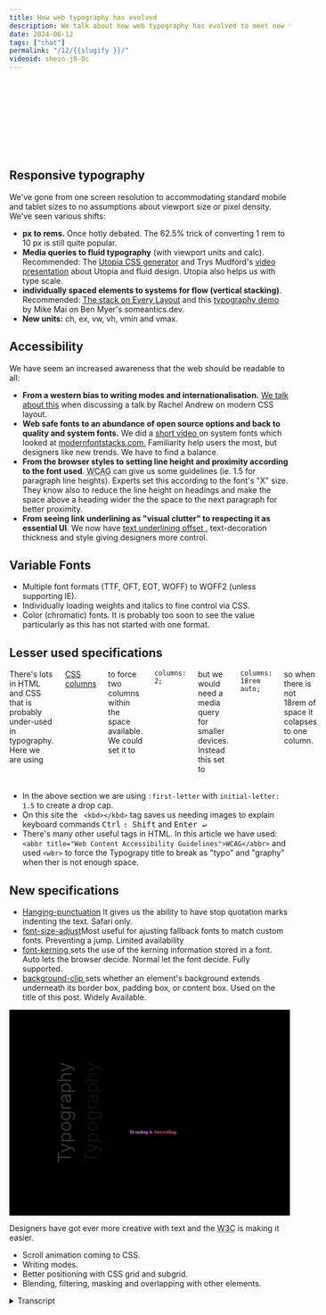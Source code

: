 ```yaml
---
title: How web typography has evolved
description: We talk about how web typography has evolved to meet new technological and social demands.
date: 2024-06-12
tags: ["chat"]
permalink: "/12/{{slugify }}/"
videoid: shein-j9-Oc
---
```


<style>       
        .text-effect  {
            margin-block: 1rem;              
            font-size: 7rem;
            block-size:8rem;
            font-weight: 900;
            background:url("/img/typography-title.webp") center;
            background-size:cover;
            background-clip:text;
            -webkit-background-clip: text;   
            color: transparent;
            filter: drop-shadow(0.2rem 0.2rem  black) ;
        }
        
    h1 small{    
      font-size: var(--step-1);
      font-weight: 400;
      font-style: italic;
    }
    .columns{
    columns: 18rem auto;
    column-gap: var(--size-l)
    }
    
    .columns::first-letter{
      font-family: Georgia, 'Times New Roman', Times, serif;
      border: .2rem solid var(--brand);
      padding: .5rem;
      margin: 0 .6rem 0 0;
      initial-letter: 1.7;
    }
    
    
    :root {
      --color:hsl(240, 9%, 14%);
      --c1: hsl(355, 81%, 62%);
      --c2: hsl(293, 93%, 73%);
      --c3: hsl(240, 100%, 81%);
      --gradient: linear-gradient(
        60deg,
        var(--c3),
        var(--c2),
        var(--c1),
        var(--c2),
        var(--c3)
      );
      --scale-start: 0.1;
      --scale-end: 1.0;
      /* 
        linear easing generator
        https://linear-easing-generator.netlify.app/
      */
       --ease-elastic: linear(
        0, 0.186 2.1%, 0.778 7.2%, 1.027 9.7%, 1.133, 1.212, 1.264, 1.292 15.4%,
        1.296, 1.294, 1.285, 1.269 18.9%, 1.219 20.9%, 1.062 25.8%, 0.995 28.3%,
        0.944 31.1%, 0.93, 0.921, 0.92 35.7%, 0.926, 0.94 39.7%, 1.001 47%, 1.014,
        1.021 52.4%, 1.02 56.4%, 1 65.5%, 0.994 70.7%, 1.001 88.4%, 1
      );
      --ease-bounce-out: cubic-bezier(0.34, 1.56, 0.64, 1);
    }
    
    @media (prefers-reduced-motion) {
      :root {
        --scale-start: var(--scale-end);
        --ease-elastic: ease-out;
        --ease-bounce-out: ease-out;
      }
    }
    
    .text {
      font-family:Georgia, serif;
      background-image: var(--gradient);
      font-size: 5rem;
      background-clip: text;
      -webkit-background-clip: text;
      color: transparent;
      block-size:5rem;
    }
    
    @supports (animation-timeline: view()) {
      .box {
        animation: trigger steps(1) both, fade linear both;
        animation-timeline: view();
        animation-range: entry 40% contain 40%;
      }
    
      .text {
        animation: pop-back 1s var(--ease-bounce-out) forwards;
      }
    
      @container style(--animate: true) {
        .text {
          animation: pop 1s var(--ease-elastic) forwards,
            text-gradient 500Ms cubic-bezier(0, 0.55, 0.45, 1) forwards;
        }
      }
    }
    
    @keyframes fade {
      from {
        opacity: 0;
      }
      to {
        opacity: 1;
      }
    }
    
    @keyframes trigger {
      to {
        --animate: true;
      }
    }
    
    @keyframes pop {
      from {
        scale: var(--scale-start);
      }
      to {
        scale: var(--scale-end);
      }
    }
    
    @keyframes text-gradient {
      100% {
        background-position: 10% center;
      }
    }
    
    @keyframes pop-back {
      from {
        scale: var(--scale-end);
      }
      to {
        color: var(--color);
        scale: var(--scale-start);
      }
    }
    
    
    .w-mode{
       writing-mode: vertical-lr;
       font-size: 2rem; 
       transform: rotate(180deg);
       margin:0 1rem 0 0 ; 
       filter: drop-shadow( -3rem 0 rgba(25, 25, 25, 0.339))  brightness(200%);
    }
    
    .box {
    display: grid; 
    grid-template-columns: 6rem auto;
    align-items: end;
    background-color:black;
    padding:5rem;
    }
    
    .box h2{
      margin-inline-start:-1rem; 
      font-size: var(--step-5);     
    }

    code{
      display:inline;
    }

    
</style>

<p class="text-effect">Typo<wbr>graphy</p>
<h2>Responsive typography</h2>  

<p>We've gone from one screen resolution to accommodating standard mobile and tablet sizes to no assumptions about viewport size or pixel density.  We've seen various shifts:</p>

<ul>
 <li><strong>px to rems.</strong>  Once hotly debated. The 62.5% trick of converting 1 rem to 10 px is still quite popular.</li>
 <li><strong>Media queries to fluid typography</strong> (with viewport units and calc). Recommended: The <a href="https://utopia.fyi/" target="_blank" rel="noopener noreferrer">Utopia CSS generator</a> and Trys Mudford's <a href="https://www.youtube.com/watch?v=xd6wSHqGreQ" target="_blank" rel="noopener noreferrer">video presentation</a> about Utopia and fluid design. Utopia also helps us with type scale.</li>

 <li><strong>individually spaced elements to systems for flow (vertical stacking)</strong>. Recommended: <a href="https://every-layout.dev/layouts/stack/" target="_blank" rel="noopener noreferrer">The stack on Every Layout</a>  and this <a href="https://someantics.dev/great-typography-with-modern-css/" target="_blank" rel="noopener noreferrer">typography demo</a> by Mike Mai on Ben Myer's someantics.dev.</li>

 <li><strong>New units:</strong> ch, ex, vw, vh, vmin and vmax. </li>
</ul>

<h2>Accessibility </h2>

We have seem an increased awareness that the web should be readable to all:

<ul>
 <li><strong>From a western bias to writing modes and internationalisation.</strong> <a href='/3/'>We talk about this</a> when discussing a talk by Rachel Andrew on modern CSS layout.</li>

 <li><strong>Web safe fonts to an abundance of open source options and back to quality and system fonts.</strong> We did a <a href='/learn/3'>short video </a>on system fonts which looked at <a href="https://modernfontstacks.com/" target="_blank" rel="noopener noreferrer">modernfontstacks.com.</a>  Familiarity help users the most, but designers like new trends. We have to find a balance.</li>

 <li><strong>From the browser styles to setting line height and proximity according to the font used</strong>. <abbr title="The Web Content Accessibility Guidelines">WCAG</abbr> can give us some guidelines (ie. 1.5 for paragraph line heights). Experts set this according to the font's "X" size. They know also to reduce the line height on headings and make the space above a heading wider the the space to the next paragraph for better proximity. </li>

 <li><strong>From seeing link underlining as "visual clutter" to respecting it as essential UI</strong>. We now have <a href="https://developer.mozilla.org/en-US/docs/Web/CSS/text-underline-offset" target="_blank" rel="noopener noreferrer">text underlining offset </a>, text-decoration thickness and style giving designers more control.</li>
</ul>

<h2>Variable Fonts</h2>

<ul>
 <li>Multiple font formats (TTF, OFT, EOT, WOFF) to WOFF2 (unless supporting IE).</li>

 <li>Individually loading weights and italics to fine control via CSS.</li>
 <li>Color (chromatic) fonts. It is probably too soon to see the value particularly as this has not started with one format.
 </li>
</ul>

<section class="wide">

<h2>Lesser used specifications</h2>   

<div class="columns">
There's lots in HTML and CSS that is probably under-used in typography.  Here we are using <a href="https://developer.mozilla.org/en-US/docs/Web/CSS/columns" target="_blank" rel="noopener noreferrer">CSS columns</a> to force two columns within the space available. We could set it to <code>columns: 2;</code> but we would need a media query for smaller devices. Instead this set to <code>columns: 18rem auto;</code> so when there is not 18rem of space it colapses to one column.    
</div>
<br>
</section>
<ul>

<li>In the above section we are using <code>:first-letter</code> with <code>initial-letter: 1.5</code> to create a drop cap.</li>

<li> On this site the <code> &lt;kbd&gt;&lt;/kbd&gt;</code> tag saves us needing images to explain keyboard commands <kbd>Ctrl</kbd>  <kbd>⇧ Shift</kbd> and <kbd>Enter ↵ </kbd> </li>

<li>There's many other useful tags in HTML. In this article we have used: <code>&lt;abbr title=&quot;Web Content Accessibility Guidelines&quot;&gt;WCAG&lt;/abbr&gt;</code> and used <code>&lt;wbr&gt;</code> to force the Typograpy title to break as "typo" and "graphy" when ther is not enough space. </li>
</ul>


<h2>New specifications </h2>

<ul>
<li><a href="https://developer.mozilla.org/en-US/docs/Web/CSS/hanging-punctuation" target="_blank" rel="noopener noreferrer">Hanging-punctuation</a> It gives us the ability to have stop quotation marks indenting the text. Safari only.</li>

<li><a href="https://developer.mozilla.org/en-US/docs/Web/CSS/font-size-adjust" target="_blank" rel="noopener noreferrer">font-size-adjust</a>Most useful for ajusting fallback fonts to match custom fonts. Preventing a jump. Limited availability </li>

<li><a href="https://developer.mozilla.org/en-US/docs/Web/CSS/font-kerning" target="_blank" rel="noopener noreferrer">font-kerning </a> sets the use of the kerning information stored in a font. Auto lets the browser decide. Normal let the font decide. Fully supported.</li>

<li><a href="https://developer.mozilla.org/en-US/docs/Web/CSS/background-clip" target="_blank" rel="noopener noreferrer">background-clip </a> sets whether an element's background extends underneath its border box, padding box, or content box. Used on the title of this post. Widely Available.</li>
</ul>


<div class="box popout">
<p><span class="w-mode">Typography</span></p> 
<h2 class="text pop">Branding & Storytelling</h2>    
</div>


<p>Designers have got ever more creative with text and the <abbr title="Worldwide Web Consoritum">W3C</abbr> is making it easier.</p>

<ul>
<li>Scroll animation coming to CSS.</li>
<li>Writing modes.</li>
<li>Better positioning with CSS grid and subgrid.</li>
<li> Blending, filtering, masking and overlapping with other elements.</li>
</ul>

<details>
<summary>Transcript</summary>                 
<p>[00:00:05] <strong>Nathan Wrigley: </strong>Welcome to the No Script show about modern web design, where we look at what we can build today with minimal software and skills.</p>
<p>Today we&#8217;re talking about how web typography has evolved to meet new technological and social demands. We can&#8217;t cover all the new CSS properties and units or fully explore what is possible with variable fonts, but we might be able to understand modern web typography through its changing history. David.</p>
<p>How comfortable are you with the topic of typography? Now there&#8217;s a leading question.</p>
<p>[00:00:37] David Waumsley: Yeah. not very, I always feel intimidated. We were talking about this earlier. I think we both feel that when people really know their stuff, when they&#8217;ve got design training, they know stuff and it&#8217;s almost a secret language.</p>
<p>I think that&#8217;s a club. Yep. I dunno the secret handshake to get in, but I&#8217;m learning stuff and it&#8217;s becoming more important to me all the time and</p>
<p>[00:01:02] <strong>Nathan Wrigley: </strong>think it never felt at the beginning when I was doing websites, it never felt like an important thing. And then I&#8217;d open up a book. So when books were the way that you learn about the internet, I&#8217;d open up a book and I&#8217;d see.</p>
<p>somebody getting into typography and my eyes would just glaze over. there&#8217;d be charts pointing to the corners of letters and the kerning and all of that kind of thing. And I think I don&#8217;t need to know any of this. it&#8217;s hard enough getting the pixels on the page, just I&#8217;ll use whatever font comes my way.</p>
<p>but you&#8217;re right. And I, feel like a lot of people who have been, very good, capable, thoughtful about typography, I. Maybe they have some background in graphic design, a history of working in graphic design, or maybe they went to some art college or something like that. So there has been a feeling that it&#8217;s in a domain that I don&#8217;t, usually circulate in.</p>
<p>[00:01:53] David Waumsley: I know. And you were showing me some of the books that were on your shelf there. Yeah. You&#8217;ve got things by Elliot J Stock and, what was it? Mark Bolton. Mark Bolton.</p>
<p>[00:02:00] <strong>Nathan Wrigley: </strong>The, the Designing for the Web, it&#8217;s an old book now, but open it up and it&#8217;s full of this typography stuff and, actually interestingly.</p>
<p>I don&#8217;t think that information in that book has probably aged. If you were to look at screenshots of websites, that will be terribly outta date. &#8217;cause that book&#8217;s probably about 12, maybe older, maybe as much as 15 years old, I&#8217;m not sure. the, layouts and the capabilities and the screenshots of the websites, they&#8217;re really out of date now and you almost smirk looking at them.</p>
<p>But the typography information. It looks as fresh today as it ever did. So that&#8217;s curious. It&#8217;s this stuff is old.</p>
<p>[00:02:40] David Waumsley: Yeah. And I think what we&#8217;re talking about is how we&#8217;ve translated some of that historically onto the web here. We&#8217;ve not worried about it &#8217;cause we&#8217;ve been limited in what we could do When we started with the web, when we started, we.</p>
<p>You had those website fonts anyway, but, but I, and I think there&#8217;s also errors that we&#8217;ve never even thought of that you and I both been exposed to you particularly &#8217;cause you&#8217;ve interviewed a lot of people who are knowledgeable about this. So there&#8217;s a lot of things like knowing a readable character length, across the page, something that&#8217;s comfortable to read with, something generally under about 70 characters or something.</p>
<p>Underline in text, which we&#8217;ll talk about links as we&#8217;ll talk about. And, Just generally. also we tended to center things, didn&#8217;t we? Yeah. Blocks of paragraphs, which were hard to read. So I think there&#8217;s a lot of things that you and I would&#8217;ve picked up because it&#8217;s coming even to, those communities in WordPress.</p>
<p>We, pick up from a lot of people knowledgeable in that, about that kind of stuff. But</p>
<p>[00:03:40] <strong>Nathan Wrigley: </strong>yeah. Yeah, whenever I&#8217;ve spoken to somebody who is deeply embedded in this kind of thing, I am profoundly. Interested in the level of detail that you can get to with typography? Yeah, we&#8217;re, obviously, in this episode, we&#8217;re gonna scratch almost none of the surface even.</p>
<p>We&#8217;re just, we&#8217;re just touching the merest bit of it. But when you get into it, all of the different bits and pieces that make up a letter, there&#8217;s so many words that are, ligatures and kerning and all of these different things, and I don&#8217;t know what most of them are. Having a conversation though with these people always leaves me feeling, wow, there&#8217;s a, that literally is a career just in that, just in learning typography.</p>
<p>But, I think it&#8217;s, I think it&#8217;s not, I think the ship has sailed for me. David. No, I think</p>
<p>[00:04:33] David Waumsley: we can start to, we can implement a lot of stuff that sat there. I think what makes me interested in it is. Following on from my last chat, we were talking about how difficult it is with images that I know even from the early web when I could look at somebody who knows typography, they can lay out a beautiful site with text only and I just think I wanna be able to do that.</p>
<p>Yeah. Anyway, shall we bring up the show notes?</p>
<p>[00:04:56] <strong>Nathan Wrigley: </strong>Yeah, indeed. Indeed. Here we go. Okay, I&#8217;ll just quick plug about this website, So you are looking at, if you are looking at this and not listening to it, but if you are listening to it and want to look at it, go to no script show. So that&#8217;s the url, no script show, and then forward slash whatever episode we&#8217;re talking about.</p>
<p>So this is episode 11. no script show slash 11. We&#8217;ll get you to this page. And what a, fantastic start you&#8217;ve made at the top there, David. That looks like an image. Surely it&#8217;s an image. Yeah.</p>
<p>[00:05:32] David Waumsley: it&#8217;s type, it&#8217;s just using, I think, a fairly new property where we can, and I always forget what the name of it, I mention it later in the notes, so we&#8217;ll come to it.</p>
<p>But it&#8217;s a, basically a clipping two type. And then we can put an image showing through, so the, type is transparent and the image underneath it is clipped in it. So yeah, I thought I needed to do something a little bit fancy for this episode, yeah.</p>
<p>[00:05:54] <strong>Nathan Wrigley: </strong>But that is really, lovely, isn&#8217;t it? Because just, the evolution of that in the day when we began, that was possible, but only as an image without a doubt.</p>
<p>and it&#8217;s not. it, I, don&#8217;t know how many people deploy this kind of typography, but that looks profoundly nice. it may not to be ev everybody&#8217;s palette, the colors or what have you, but look at what&#8217;s possible. Yeah. It&#8217;s copy pastable. It is the word typography on a screen.</p>
<p>But you&#8217;ve got all these lovely flowing colors in the background and it really sets it off. It&#8217;s really alive at the very beginning, so Bravo. Lovely job. Yeah, thank you.</p>
<p>[00:06:34] David Waumsley: okay. Should we start with, we&#8217;re looking at changes, so we&#8217;ll start with the biggest change probably is the, responsive web and how typography had to change.</p>
<p>So</p>
<p>So we&#8217;ll start talking, I think about responsive typography because we&#8217;ve gone from that single screen resolution that we could all work to.</p>
<p>So it&#8217;s similar to print. Then we&#8217;ve gone to. Responsive when we first got our sort of standard sizes for our most mobiles and tablets to now when we can make no assumptions about the viewport size of that our users have, or the pixel density as well that comes with those devices. So we, that&#8217;s meant that we&#8217;ve had quite a few shifts really, that the first one is from pixels to Rems as our unit for working with type.</p>
<p>And I think with that I&#8217;ve put down that it was once hotly debated. and it was up till quite recently, I think, with a lot of people still preferring pixels, still backwards looking on this, but I. And we were talking about this earlier, it&#8217;s, been a recommendation for s from the W three C since we&#8217;ve had CSS three, which is going back to 1999.</p>
<p>So 20,</p>
<p>[00:07:52] <strong>Nathan Wrigley: </strong>25 years that everybody&#8217;s ignored it. Yeah, but that&#8217;s because that&#8217;s, largely because. They weren&#8217;t able to use it. The browsers didn&#8217;t keep up. Exactly right. Exactly. Yeah.</p>
<p>[00:08:05] David Waumsley: And I think it still continued on because, It&#8217;s, not just that, that the technology wasn&#8217;t there to allow us with rems, it&#8217;s just that we&#8217;re so used.</p>
<p>people have to convert often from a pixel perfect design onto the web, and they&#8217;re used to working with pixels rather than, having something which is just non-static at all with rems. But I think the argument&#8217;s over, and I don&#8217;t think you&#8217;ll find any experts that will. For pixels now because of the accessibility, because of the fact that it is.</p>
<p>you&#8217;re unable a user&#8217;s unable then to change their browser settings if they want something large and have that honored and have everything, proportionately changed. So I think REMS is definitely it because it&#8217;s more manageable, it&#8217;s more scalable. You, can change your mind about the overall size quite easily by changing the root percentage.</p>
<p>[00:08:59] <strong>Nathan Wrigley: </strong>But, I guess a reason for. This not becoming the default also is because it&#8217;s so much less intuitive to understand. It&#8217;s there&#8217;s, some weird number that you put in there which isn&#8217;t necessarily an integer. And because of that it&#8217;s hard to ga gauge what that means. And based upon what you&#8217;ve got as the root font size them, it might look different.</p>
<p>Whereas with a pixel you put in 30 and assuming you&#8217;re using the same font throughout the website, you know what that&#8217;s gonna look like. And. 15 will be smaller by this exact amount, and 50 will be bigger by this exact amount. But, but it doesn&#8217;t allow for the capacity to change it. I guess a trick in the page builders that we&#8217;ve used is to use media queries and then change the font size within the mobile view and all of this kind of thing.</p>
<p>But, better to just set it up once and get it right with, leading onto the next point, media queries and fluid typography.</p>
<p>[00:09:59] David Waumsley: Yeah, exactly. REMS on their own. I, suppose they weren&#8217;t as convincing us pixels and why the debate went on until we really got, viewport units and calc allowing us to move from media queries where we&#8217;re saying, okay, it&#8217;s gonna be this pixels at.</p>
<p>This view port width and there&#8217;s gonna be, now we&#8217;ve moved to fluid tire topography where we can use Cal and let the browser calculate it first. So I guess why the, why we&#8217;ve everybody&#8217;s accepted REMS now is because of the fact we could use fluid typography and we&#8217;ve got these generators that takes all of the chore outta the maths.</p>
<p>And my recommended one is the utopia. One, and there&#8217;s a presentation I&#8217;ve linked to it on the show notes there, which is worth watching by Tris Midford, who talks about not only their tool and what they&#8217;re doing with it, but just generally fluid design. And it&#8217;s made it so much easier because now, if I want to do anything now, I just go over to their tool and I say.</p>
<p>And it starts with pixels. You put in what you want, right at the smallest size, your base layer</p>
<p>[00:11:04] <strong>Nathan Wrigley: </strong>going. Yeah. Yeah.</p>
<p>[00:11:05] David Waumsley: You say, what do you imagine the pixels to be there? What do you imagine its largest size that you are accommodating. Put the pixel value expected and it does the calculation between those two points.</p>
<p>And it also allows you to change the typography scale, which is. Another thing again, which makes typography so much better. It&#8217;s like musical notes. There are set types of scales that you do, so the spacing, and it will do all that for you. So as it&#8217;s condensing down to a mobile, the type of scale that you might have at a large size.</p>
<p>There needs to be less space between, the lettering and stuff. the text itself,</p>
<p>[00:11:39] <strong>Nathan Wrigley: </strong>I, confess I&#8217;ve not used that tool, but it sounds like a really valuable thing. So just in case you&#8217;re listening to this on the audio, Google Utopia, CSS generator, and if you are able to get to our show notes, there&#8217;s a link.</p>
<p>Directly there, so I should probably check that out. I confess I didn&#8217;t.</p>
<p>[00:11:58] David Waumsley: No, there&#8217;s a num I, I&#8217;ve done a small video where I&#8217;ve mentioned it as well and using it, and I, it&#8217;s my favorite one. There&#8217;s a lot of ones out there. Why I like it is because they&#8217;re, they use it all the time. There&#8217;s a few good designers.</p>
<p>Andy Bell is one of them who uses it. All the time. and they&#8217;re using it in Clear Left, which is, Jeremy Keith&#8217;s agency as well. So they&#8217;re supporting it. So they&#8217;re really keeping up to date on things that are changing with typography as well. So that&#8217;s why I like theirs above all others, but Okay.</p>
<p>Yeah. Yeah. and it&#8217;s got other things that go with it. Spacing as well, which I used. yeah, so I think, yeah, I never connected the dots until we started talking about the whole REM thing, but I think it&#8217;s, everybody&#8217;s jumped to rems when you can see, you can use the fluid typography.</p>
<p>So that seems to be the way I.</p>
<p>[00:12:47] <strong>Nathan Wrigley: </strong>We should probably say at this point what the fluid ty, what fluid typography is, and if you&#8217;ve never en encountered it, and you are using, I don&#8217;t know, media queries to change bluntly, you&#8217;ve got a, I don&#8217;t know, a, font sizing pixels for desktop, a font sizing pixels for tablet, and a font sizing pixels for anything less than tablet.</p>
<p>Call it mobile, then. This is different. This is where the, this is the allowance with fluid typography. That the, width, it&#8217;s, it is a complete linear scale. If you, enlarge the, view port, given the constraints or what, what CSS you use, the typography will just grow proportionately and then reach some sort of maximum.</p>
<p>So if you&#8217;re on, like a giant eight K monitor, it&#8217;s not, gonna be truly enormous. It&#8217;ll max out at some point that you set. But, it&#8217;s beautiful watching it when you actually just grab the handles of your browser and reduce, enlarge, reduce enlarge, and you see the font size growing and shrinking.</p>
<p>And actually if, you think about that&#8217;s what we should always have had. I. I wish we had that, but we didn&#8217;t, tech technology didn&#8217;t allow for it, but that&#8217;s exactly what you want, right? I&#8217;m on this size device and it&#8217;s halfway between this and this. So the font is there and it&#8217;s perfectly aligned for the viewport that I&#8217;ve got.</p>
<p>Yeah. it&#8217;s a shame that it&#8217;s now a new thing rather than this has been around forever and ever since the dawn of the internet. And it&#8217;s a kind</p>
<p>[00:14:13] David Waumsley: of compromise with it. &#8217;cause I think when it first came out with the fluid typography, it was just saying, oh, we could use viewport width now to do everything right.</p>
<p>And then you realize that you have to anchor that a little bit with a REM in there to make sure that, because if you do that, then users can&#8217;t zoom out on their browser. So you there&#8217;s a strange anchor and the mass of it become very difficult. So you are not absolutely fully assure, unless you, move.</p>
<p>Your browser to see how it&#8217;s responding. But it does get over that big hiccup in the fact that once where we have used the responsive to set them to our known mobiles and tablet sizes, we found that many are just before the break point that you might be reaching and then suddenly their text is out proportion to the size of their device.</p>
<p>Yeah. And you get this horrible jump in, so it gets rid of that. Yeah. And it&#8217;s, it is lovely, isn&#8217;t it? yeah. I think another thing that&#8217;s changed, at least for me, this might be my ignorance, but there&#8217;s a sort of move away, I think from our browsers would generally sort out the spacing on an element by element.</p>
<p>Basis, or we would style elements. we would put the margins of the paddings that we wanted on our individual elements. Now, I think there&#8217;s more of an interest in looking at flow because we want to control uniformly the. The space that we&#8217;ve got between our paragraphs and stuff. So there are a couple of, again, a couple of things that I would recommend for this.</p>
<p>One is the stack, which is on every layout, which is, again, Andy Bell, who I&#8217;ve mentioned, and probably a key person behind this is Hayden Pickering, because 10 years ago now, he came up with something called. atomic, which you called the No, it was the Lobotomized Owl. Oh, this little selector.</p>
<p>yeah. Yeah. it&#8217;s, he always had this problem, so if you put pad in padding on the bottom of your paragraphs, then the last paragraph would always have that padding that you didn&#8217;t want. So he&#8217;s used this little technique to be able to. Effectively set it on the top of your paragraph, but by using these Lobotomized owl, it&#8217;s a child so that, so he doesn&#8217;t select the first one.</p>
<p>so there&#8217;s something that you can uniform the spaces. And there&#8217;s also a wonderful demo as well. Definitely recommended. I wanna watch it again by, Mike. May who&#8217;s a really good person on typography and he is got lots of tools as well, that you can use, but is on a show by Ben Meyers called some antics Do dev.</p>
<p>Oh, that&#8217;s clever Semantic. I love what a clever name. Yeah, And you&#8217;ve gotta watch that. if you&#8217;re really into typography, I&#8217;ve gotta watch it again. &#8217;cause I didn&#8217;t, it went over my head. But it really discusses that whole idea of flow and he sets it more manually. But, yeah, and I think that&#8217;s a kind of fairly new thing.</p>
<p>[00:17:07] <strong>Nathan Wrigley: </strong>Again, links in the show notes, both of those things. The stack and the typography demo by Mike May, my, I&#8217;m not sure, is in the show notes. And then we&#8217;ve got these new units, which honestly I don&#8217;t know anywhere near enough about, so I&#8217;m hoping that you are actually gonna school me here. This&#8217;ll be interesting.</p>
<p>Yeah,</p>
<p>[00:17:27] David Waumsley: I&#8217;m pretty poor on them. One that I do use. So we&#8217;ve got ch which is for character, so we can set our. Width of things by the character length, which is really, useful for that problem that I mentioned earlier about the fact that we tend to, or I did, tend to put too many words. I. On a full view.</p>
<p>so it&#8217;s not very readable. You can set with your character length, and that&#8217;s what I&#8217;m doing actually on the site that you&#8217;re looking at. So what&#8217;s setting the length of the inner container here is the characters. I think it&#8217;s set at 70. So effectively the text within that can expand beyond that. So a lot of people are using that in part of the responsive design.</p>
<p>if you set that maximum on all of your paragraphs, then wherever you&#8217;re gonna place &#8217;em in your design, you know it&#8217;s going to be. Fairly readable, you said?</p>
<p>[00:18:15] <strong>Nathan Wrigley: </strong>Yeah. That&#8217;s</p>
<p>[00:18:15] David Waumsley: interesting.</p>
<p>[00:18:16] <strong>Nathan Wrigley: </strong>Okay. That&#8217;s fascinating.</p>
<p>[00:18:17] David Waumsley: Yeah, and something I don&#8217;t think I&#8217;ve ever used yet, which is X, the Ex.</p>
<p>Which is ex Yeah. I&#8217;ve never used this. No, it&#8217;s based, it&#8217;s a little bit like M&#8217;S are based on the, the font, M size, and we get REMS from that because we get root elements. X is the same. It&#8217;s something in typography, which again, I don&#8217;t understand, which is set in the, height of the X basically is something measuring.</p>
<p>So when you get clever people like Mike May, who knows how to use these, they will actually use that value for setting the heights. They will use that for. Knowing what is the correct line height to put according to the font that you&#8217;re using? Yeah,</p>
<p>[00:18:59] <strong>Nathan Wrigley: </strong>this rings a bell. it&#8217;s got, it has got some characteristic of the letter X, hasn&#8217;t it?</p>
<p>And I can&#8217;t remember why that letter in particular. Maybe it&#8217;s just got certain height or width ratio. Yeah. Can&#8217;t remember, but yeah. Okay. That&#8217;s fascinating. So not the letter X, but EX in this case. Yeah,</p>
<p>[00:19:18] David Waumsley: EX in this case. I&#8217;ve never used it yet, but it&#8217;s really for, if you do understand that you might be setting certain things against the, X value of the font if you really understand the font you are using.</p>
<p>So you are styling into that. Yeah, it goes a bit above me. And then of course we got the. We&#8217;ve already talked about them. We&#8217;ve got the sort of a viewport width of Viewport height. We can start using an viewport minimum of Viewport Max. And someone like Mike May, again, I really don&#8217;t use V Max yet, but he might use it to section the sort of space he will put on sections of his site.</p>
<p>So his header, his footer, his main, The leftover space at the bottom, he&#8217;ll be setting this to percentage. So depending on the browser itself, it will allow a little bit more space or less as needed. So again, it&#8217;s, it&#8217;s one way of doing it. But again, I use other things in Utopia for spacing to, set spacing so it changes according to the size of the viewport.</p>
<p>So there&#8217;s lots of different ways to skin this particular cat, I think.</p>
<p>[00:20:19] <strong>Nathan Wrigley: </strong>Yeah. And no doubt a Google around each of these will give you, yeah, a lot more information. But yeah, some of those a mystery to me. Some of them I&#8217;ve definitely used. Okay. Shall we move on? Yeah. Yeah. Accessibility.</p>
<p>[00:20:33] David Waumsley: again, that&#8217;s a big.</p>
<p>awareness boost that we&#8217;ve had recently over accessibility, maybe because it&#8217;s becoming law for us. So if we do it professionally, I guess we should be aware of these things. So there&#8217;s a lot of changes there. we&#8217;ve talked about this before. There&#8217;s, we&#8217;ve really gone from this western bias on the web to now having writing modes and internationalization.</p>
<p>Yeah. So we, I think we talked, Rachel Andrews talked about that when we were talking. I think it was in episode three when we talked about how we need to know this concept to know our CSS layouts. But there are lots of other things coming along with that. I noticed, I was just listening to the latest release, on Chrome where they have started to put in place something so you can.</p>
<p>Deal with, Chinese, Japanese, and Korean characters and stuff, and kind of space those out, Oh, interesting. That&#8217;s a big shift. Interesting. Yeah. Okay.</p>
<p>[00:21:34] <strong>Nathan Wrigley: </strong>Yeah. So we were saying before the call began, weren&#8217;t we before we hit record, at least that, at least I don&#8217;t, really even think about the, web as, a Chinese.</p>
<p>Character thing. Yes. if I ever see something like that, I, I&#8217;ve clearly strayed into an area of the web that I can&#8217;t access &#8217;cause I can&#8217;t read Chinese. But just think of the population and the fact that all of these browsers in the past, at least anyway, were really configured for, left to top to bottom.</p>
<p>Yeah. and the character set being, a Latin alphabet. And of course most of the world don&#8217;t, use any of that. But, but we&#8217;re educated to think about that. and even, the things that we&#8217;ve been talking about, the ex is based upon the, Latin character X and so on. And I don&#8217;t even know where to begin with typography with.</p>
<p>I don&#8217;t know, a Chinese character set. I, no idea what the concerns are there. I do know that there&#8217;s a history of, calligraphy and making those characters look beautiful. I would say even more so than we have in the West with our typography, that there seems to be a real heritage in, I. when they paint the Chinese characters, making them look beautiful and adding weight to certain strokes so that they enlarge in one part and diminish in another, and then, tail off into sort of, almost nothingness.</p>
<p>I. Yeah. And, yeah. Fascinating. I&#8217;d, love to get</p>
<p>[00:23:10] David Waumsley: into that. It&#8217;s interesting &#8217;cause I think the new things that you brought out for them is, a word break and auto phase for them. And also trimming because how, how their text is getting aligned in the sort of spacing isn&#8217;t. Always perfect on the web and kind of, this is all still new stuff.</p>
<p>It seems incredible that you should have such a large population of people Yeah. Who have not been accommodated so far on the web. But that&#8217;s definitely a change and it knocks onto us. &#8217;cause even if we never deal with those, we&#8217;ve had to understand things like Flexbox and grid layouts in terms of writing modes.</p>
<p>We&#8217;ve needed to have that concept to be able to align things properly. So yeah, that&#8217;s a massive change. Shall I move to the next thing? sure. That is our shift away from what we had when we started, which was only web, say fonts or system fonts to this abundance of open source options. Google fonts particularly, and then back to, I think I.</p>
<p>And it&#8217;s not, this is, this keeps going backwards and forwards I&#8217;m sure to a few quality fonts that you use that have all the character sets that are, flexible or a trend a bit back to considering system fonts again, I. So I did a little video on that one before, which was <a href="/cdn-cgi/l/email-protection" class="__cf_email__" data-cfemail="d3bfbcbcb8babdb493bebcb7b6a1bdb5bcbda7a0a7b2b0b8fdb0bcbe">[email&#160;protected]</a>, which allows you to see what, what fonts are available on different systems.</p>
<p>And you get a little screenshot of it as well, so you can see how they might pan out if you do want to use them. But there&#8217;s a real, I. I think from a accessibility point of view is the fact that probably what helps people with dyslexia above anything else or other things is familiarity. So if it&#8217;s your system font that you&#8217;re using for your body text, if that&#8217;s an apple.</p>
<p>What we should be seeing there, I think should be San Francisco on your screen. this is a variable font. It&#8217;s a, font that we couldn&#8217;t license and, for many people that&#8217;s just gonna be familiar. So it&#8217;s a good font to use perhaps, rather than bringing in a custom one where we don&#8217;t need to, where it doesn&#8217;t add any extra value.</p>
<p>[00:25:19] <strong>Nathan Wrigley: </strong>Yeah, I think we all got a bit carried away when Google fonts came around, didn&#8217;t we? Dumping, just dumping every kind of imaginable font that we could because it looked quirky and interesting. And I, think you&#8217;re right. I think there&#8217;s definitely a move away from that, in the WordPress space and CMS space and, webspace, localizing those fonts, I guess is a, recent endeavor.</p>
<p>But, GDPR and all that kind of thing. But, but I, think you&#8217;re right. I think going back to system fonts and something which is familiar. for functional text. Text, like we&#8217;re seeing on the screen now where we&#8217;re just trying to get information from us to you where the flare and the novelty of it is really not the point then.</p>
<p>Yeah. But obviously if I was to go to, I don&#8217;t know, the latest band&#8217;s website, the latest pop stars website, where that sort of creativity is trying to be emphasized. Maybe the bit about how tickets, how much tickets cost, and where the venue is. Maybe that&#8217;d be a web safe font. the bit about, what the artist does and who they are, especially the headings.</p>
<p>You you, still feel you&#8217;ve gotta go a bit knots with that because, &#8217;cause it, that&#8217;s part of the whole typography thing is allowing you to be creative. But I&#8217;m like you, but maybe it&#8217;s &#8217;cause I&#8217;m old and my eyes are starting to fail a bit more. I&#8217;ve got glasses on and things I want, I would just want clarity.</p>
<p>I just want everything to be, the contrast between the background and the font. To be clear, I need it to be readable. I need it to be spaced out and I, I honestly don&#8217;t care too much for the, for the snazzy fonts.</p>
<p>[00:26:55] David Waumsley: Yeah, and I, just think, obviously with the other pressures, the kind of green pressures and the speed pressures as well, that, if there&#8217;s not a good reason to argue for a custom font, we don&#8217;t necessarily stick it in and, but that&#8217;s not been my thinking.</p>
<p>For the last 10 years, it&#8217;s been like, woo. Which, of all these fonts that, Exactly.</p>
<p>[00:27:14] <strong>Nathan Wrigley: </strong>Which one might Crow are in? But don&#8217;t you have, I can&#8217;t remember the last time this happened to me, but when you stumble across a website where they&#8217;ve just got text, so imagery is out the window, it&#8217;s just, plain background.</p>
<p>Yeah. Beautiful typography, something clear, readable. They&#8217;ve obviously thought about the layout a lot. Yeah, it really does. It compels you. It just sucks you in, Yeah. it, it&#8217;s, really profound what fonts can do. In fact, we said this before we began the show. The. A website where clearly somebody&#8217;s put a lot of effort into fonts and making their typography look amazing.</p>
<p>It it really knocks it out the park. It takes something ordinary and makes it into extraordinary, but it, I don&#8217;t end up looking at the font particularly. I just get this profound sense. Oh, that&#8217;s clever. That&#8217;s really beautiful. Yeah. I&#8217;m now gonna go and explore what font that is and what the wits that they&#8217;re using and all of these kind of things.</p>
<p>But, yeah, sorry, digression.</p>
<p>[00:28:14] David Waumsley: Yeah, no, that&#8217;s fine. the next point in some ways I think I&#8217;ve made it already, but, perhaps a trend in that from moving to browser setting the line heights and stuff, or as individually doing it to, and proximity according to fonts use. So in some ways we have some guidance about line height is usually the biggest problem for people not being able to read.</p>
<p>When you&#8217;ve got your paragraphs and you&#8217;ve not got the right amount, and you can go to something like war gag. the, actually there&#8217;s another little thing on there. If you hover over the wagg, you&#8217;ll see I&#8217;m using, oh, it&#8217;s under lined with a, I&#8217;m using the abbreviation here. Another bit of typography.</p>
<p>the web content accessibility guidelines. Oh, sadly,</p>
<p>[00:28:56] <strong>Nathan Wrigley: </strong>our video platform doesn&#8217;t pick that up. That&#8217;s interesting. Ah, that&#8217;s, but, I am hovering over something and on my screen.</p>
<p>[00:29:03] David Waumsley: Ah, interesting. Oh, I can</p>
<p>[00:29:04] <strong>Nathan Wrigley: </strong>see it. And, it, there, there&#8217;s a little, like a, tool tip if you like, that&#8217;s the browser has provided, which pops up to, to give me the context of that.</p>
<p>But on, on the video, it&#8217;s not come through. There&#8217;s, there must be some reason for that. But anyway, there we go. And I think,</p>
<p>[00:29:19] David Waumsley: there&#8217;s more awareness of lots of things about giving line height and, the experts will know how to do that against the, fonts. The waggle will give us guidelines, like it should be roughly about 1.5.</p>
<p>it&#8217;s a unitless height, so it takes the value of the. The unit for the font that you&#8217;ve said. and there were other things that I wasn&#8217;t aware of until recently is the, and it&#8217;s probably failing on this site. the idea of proximity, the idea that we need to leave a little bit more on a header when there&#8217;s some paragraph text underneath it.</p>
<p>The, on the header itself, the space above it needs to be more than the space before you get to the paragraph. So the proximity of the header two. The paragraph underneath is grouped together, and that makes for better reading. So these, yeah, it&#8217;s</p>
<p>[00:30:05] <strong>Nathan Wrigley: </strong>interesting. I&#8217;ve always found that to be strange when you look at that, when you see it on somebody else&#8217;s website.</p>
<p>I. It looks correct, but when you are in the weeds and you are looking at, let&#8217;s say, I don&#8217;t know the, padding above a heading, I always want to get rid of it. I want it to go away. But, then when I look at it on the front end, oh yeah, no, that, that looks right because it, you do need to give that little bit of breathing space, don&#8217;t you?</p>
<p>That bit&#8217;s finished. We&#8217;re now onto a new heading. There needs to be a, proportionate gap to show, okay, this is an H four. There&#8217;s a. There&#8217;s something going on there. This is an H three something and this is an H two something else. but I, always, have this intuition. I want to erase it, but I generally don&#8217;t.</p>
<p>[00:30:51] David Waumsley: Yeah. It&#8217;s just that, it&#8217;s just so you can see what content belongs with what which kind of belongs with the content below. Just proximity is one of those things which I&#8217;m becoming more aware of all the time. as you listen to more people who know UX design and have that. Formal training.</p>
<p>I&#8217;m just looking</p>
<p>[00:31:05] <strong>Nathan Wrigley: </strong>for it on this page. And we, you don&#8217;t really have too much use of that, do you? You&#8217;ve got these great big, I&#8217;m guessing these are H twos or something like that, but, it should be, if</p>
<p>[00:31:14] David Waumsley: I&#8217;ve done it I probably haven&#8217;t, it should have a little bit more space above. Oh, it definitely does.</p>
<p>There&#8217;s,</p>
<p>[00:31:20] <strong>Nathan Wrigley: </strong>it looks like it, there&#8217;s a little, you probably can&#8217;t see on the screen. There&#8217;s a little gray box here and the distance between the v and the box. Oh, no, it definitely is. There&#8217;s definitely a little bit more. Okay. Alright, Rob.</p>
<p>[00:31:34] David Waumsley: the, next point under accessibility was just a, move, that we&#8217;ve seen, I think recently about earlier we tended to see underlining as visual clutter.</p>
<p>something that you, on your links I&#8217;m talking about here, to now respecting it as a essential. UI and I think we&#8217;ve been given some new tools that go along with that one that I most and I&#8217;m using it all the time. If you see that, yeah, you are where the links are there, there&#8217;s a, bit of a space between it, and that&#8217;s because of the new property, which is the textline, underlining offset where you can actually offset that line.</p>
<p>So we, none of the descendants are touching on it. and also you can set the. Thickness of that line as well. You can make it a little bit thinner and obviously you can color it. So we&#8217;ve got a lot more control over our links. Now</p>
<p>[00:32:23] <strong>Nathan Wrigley: </strong>I really like what you&#8217;ve done here. So obviously the descender, the G here in, in whatever font this is not particularly, it&#8217;s not particularly long.</p>
<p>The G doesn&#8217;t descend that far. Yeah, but still. The, little gap that you&#8217;ve got here, which is bigger than I would expect normally is nice. it really does make that kind of feel like it&#8217;s, I don&#8217;t know, it&#8217;s not breaking up the, flow when my eyes going from left to right and reading through it, that line is out the way.</p>
<p>Yeah. So I&#8217;m able to read it as normal text and keep going. and I do the fact that the line isn&#8217;t broken up. and, sorry, one last thing. And I do think that this has to become the default, doesn&#8217;t it? I think we all just need to settle on underlining is the way to do it? Yeah, just let&#8217;s all go back to underlining please.</p>
<p>I.</p>
<p>[00:33:10] David Waumsley: It&#8217;s become a, I think, setting also this offset, is quite nice. And I think some people have put it in their CSS resets if there&#8217;s no other style against it or class against it that will be there. Stephanie Eccles does that and and I think that&#8217;s. A really, it&#8217;s only recent this, that we were able to do it.</p>
<p>So I can see why people are wanting to remove stuff, even though you do break up the line by default of browsers. If there is a descender, it can be a little bit uncomfortable to read. But yes, I think the argument now is that we should, and, to be honest, we&#8217;re just going back to arguments that we&#8217;re there from the nineties, so we,</p>
<p>[00:33:47] <strong>Nathan Wrigley: </strong>yeah.</p>
<p>[00:33:47] David Waumsley: Jacob Nielsen, who was always saying, you must underline your links. You must underline your links. And somehow we got designers got into the idea that it was just a bit clutter and we&#8217;ll remove it, it&#8217;s fine and it really isn&#8217;t fine. And the way to know that is just imagine I. That you can&#8217;t see color, and then you&#8217;ll know it&#8217;s not fine.</p>
<p>And imagine that. Yeah, that&#8217;s a nice</p>
<p>[00:34:06] <strong>Nathan Wrigley: </strong>way. Yeah.</p>
<p>[00:34:07] David Waumsley: Simple. Or, imagine that your device is a black and white device, a monochrome device. Yeah. And suddenly you&#8217;ve removed what the web basically is. It&#8217;s,</p>
<p>[00:34:17] <strong>Nathan Wrigley: </strong>yeah. That&#8217;s really a good point. Yeah. That&#8217;s a perfect encapsulation of why. It needs to be that way.</p>
<p>If you are, if you cannot see color, just imagine it in black and white. And here it&#8217;s pretty clear. Also, I guess your, the, line height, the gap between the, this, row of text and this row of text is enough to allow that. To breathe, if Yeah. So the, under, let&#8217;s, yeah, this is a better example &#8217;cause you can see more of it.</p>
<p>The underline here, you&#8217;ve got the offset, which is quite generous, but still not too much. But it&#8217;s still not interfering with the road. Be below the, the line below it. This is still not being interfered with by this. And you can actually see that in the. The way it&#8217;s being highlighted. So that&#8217;s nice. nicely Don David,</p>
<p>[00:35:03] David Waumsley: basically.</p>
<p>Okay, we&#8217;re using system fonts here, so I&#8217;m not actually sure whether, the line height is right on yours as it is on the one that I see on the Interesting. So, it&#8217;s a bit of a guesswork on that, I think. Anyway. Yeah, so I think that&#8217;s definitely a move. And it was, it&#8217;s down to the fact that we had frameworks like Bootstrap, which were hugely popular, that didn&#8217;t underline their links by default.</p>
<p>It&#8217;s changed now. Bootstrap. Yeah. But anyway. Okay. Should we move on to the</p>
<p>[00:35:29] <strong>Nathan Wrigley: </strong>next</p>
<p>[00:35:29] David Waumsley: bit</p>
<p>[00:35:30] <strong>Nathan Wrigley: </strong>of technology? Yeah, we&#8217;d better race, actually. We&#8217;re on. Yeah, we&#8217;re on. not, I&#8217;m not sure exactly how long, but we&#8217;ve added up quite a few minutes. So let&#8217;s just put the, put the pedal to the metal. Is that what they say?</p>
<p>Something like that. There&#8217;s a lot to</p>
<p>[00:35:42] David Waumsley: cover here. Yeah. Variable fonts. We can cover them. Fairly quickly. there&#8217;s a big, change in the fact that we used to have to support multiple font formats. &#8217;cause there&#8217;s a whole history with them. So we had the TTF, the OFT. I can&#8217;t remember the what they stand for now.</p>
<p>But no, there were a whole history, I think you know, the true type form. There&#8217;s the first one that was Microsoft and Apple getting together back in the eighties. And then you get. Variations that have come on those to make them fit better with the web. Things like, I think the OFT added ligatures and things like that.</p>
<p>And then we&#8217;ve got the embedded ot, which was the one to work very well with IE. And then finally the world, worldwide web consortium got together and had a body for, fonts. And then that&#8217;s when we got Wolff.</p>
<p>[00:36:35] <strong>Nathan Wrigley: </strong>Honestly, if you, if you get me to transcribe this with AI software, the last paragraph you just said will be so interesting.</p>
<p>[00:36:45] David Waumsley: So, we get the web open font format, which is what we&#8217;ve got. And from 2010, so this is really the recommendation from the Ws. Three C from 2010, and then they further optimize it. So we get WF two now support is there for WF two. So we&#8217;ve basically gone from having to support all these, this history of formats to really being able to pretty much, unless we need to support IE, to get away with WF two, which is wonderful.</p>
<p>Yay. Yay. What do, yeah. And the, great thing about this, which leads us really to the variable fonts is the fact that, the. That&#8217;s the format for variable fonts, and I think that&#8217;s the big trend now is the fact that instead of having to load individually the weights or the italic versions of the font that we&#8217;re using, is that we can have this all within the one WF two format and use CSS to fine control the weights.</p>
<p>So if we want some. Bizarre weight. So we want it, instead of it going from 300 to 400 and we want 3, 2, 5, or something as the exact weight, we can do it with the variable fonts. And if we want our italics to slightly slant in a different way, we can do it with the CSS. So I think that&#8217;s really exciting, at the moment that we can do that.</p>
<p>Downside, of course, is that you. if you&#8217;re only using a couple of weights or something and you&#8217;re not using all this extra, then they are a bit heavier than loading those individually. And finally, yeah, we put down, which I think we&#8217;ll just skip &#8217;cause I think we&#8217;ll need to come back to it &#8217;cause I don&#8217;t understand it.</p>
<p>Color or chromatic fonts. Chromatic is the correct</p>
<p>[00:38:25] <strong>Nathan Wrigley: </strong>word. no. I have no understanding of this. Anyway. It&#8217;s a thing.</p>
<p>[00:38:29] David Waumsley: It&#8217;s a thing. Yeah. And actually it brings in a new format. I think it&#8217;s taking one of the old formats with SVGs and I think there&#8217;s not clarity over what that is. There are some, Google fonts out there, which are chromatic fonts that you can play around with.</p>
<p>I, don&#8217;t quite get the value yet because I</p>
<p>[00:38:45] <strong>Nathan Wrigley: </strong>don&#8217;t, yeah, I&#8217;m on trying to understand what the purpose is, if you, we can set the color of a font fairly straightforwardly in CSS I&#8217;m interested to see what the benefit is. What, are we getting out of it? Is it that fonts can be, I don&#8217;t know, can there be gradients in font colors, or.</p>
<p>I, yes,</p>
<p>[00:39:04] David Waumsley: exactly. I think it&#8217;s exactly that and I think, you can do a lot of the tilting and rotating and stuff of your fonts, which can create some lovely effects. But in the ones that I&#8217;ve seen around, the only thing where I could see I&#8217;d use it and, effectively it&#8217;s no dissimilar from what I&#8217;m doing on the top header of this post where I&#8217;m got an image coming through.</p>
<p>So where I&#8217;ve seen a color font being used, say it&#8217;s saying the word pizza and the background, the images of pizza and. Think, I&#8217;m not going to load this quite heavy color font to do that when I can do it with a, kind of simple. Clip masking like this for myself, so yeah. Yeah. The value&#8217;s not there yet for me.</p>
<p>Okay. We&#8217;ll have to see. Perhaps I don&#8217;t understand it. yeah. Alright. That&#8217;s</p>
<p>[00:39:45] <strong>Nathan Wrigley: </strong>variable. Fonts. Now we&#8217;re onto some lesser used specs.</p>
<p>[00:39:49] David Waumsley: Yeah, I just wanted to mention a couple of things on typography &#8217;cause they were relatively new to me, so I put an example up on there. So something which is really when we&#8217;re talking about responsive again, it&#8217;s not used and that&#8217;s CSS columns.</p>
<p>And actually this is so cool. This is so great. Yeah, it&#8217;s, it is just simply that you can set. Columns for any of the things that you want, and you can make it responsive. It&#8217;s not by default. So if we have a column count of two, it wouldn&#8217;t be responsive. We&#8217;d, we would need a media query. But what I&#8217;ve done on here, because there is a, limited space anyway, I&#8217;ve put it so it&#8217;s just magic numbers with this, but I&#8217;ve put it at 18 res here.</p>
<p>So it&#8217;s created two columns while there&#8217;s more than the 18 res to it. But if you. If you zoom in on this one, it will just automatically,</p>
<p>[00:40:36] <strong>Nathan Wrigley: </strong>see what we get. Oh, collapse. Probably make that in the center. Zoom. Let&#8217;s put that right in the middle there. So I&#8217;m gonna collapse the screen. We&#8217;ve still got two columns.</p>
<p>And there look, there we go. There&#8217;s some magic moment there. It collapses down into the one column. That&#8217;s super useful. That&#8217;s great.</p>
<p>[00:40:54] David Waumsley: So sometimes we just, bring in grid and all of that stuff where we could simply do it with CSS columns. It&#8217;s been there for some time. I think the spec&#8217;s been tightened up.</p>
<p>I think, It&#8217;s, Rachel, Andrew has been working on this as well, who worked on grid quite a lot. So anyway, it&#8217;s just a really cool trick which gets ignored. And I think there are lots of other little things which I&#8217;m just becoming aware of. So I&#8217;ve put a drop shadow in there. It&#8217;s another little bit of, on the t on my paragraph there, it&#8217;s.</p>
<p>If you see that it&#8217;s, I&#8217;ve styled it slightly different, used a different font, and it&#8217;s going over one and a half of the text a little bit more because I&#8217;ve put a little border around it on there. And this is something, though, it&#8217;s not very well supported at the moment. So it&#8217;s a combination of using first letter as a, pseudo.</p>
<p>Element. Or class, I think. And then initial letter as a drop cap to do that. So these kind of things. Yeah. And then there&#8217;s a whole thing, I won&#8217;t go into too much here else, we&#8217;ll go on forever, but I think there&#8217;s a whole lot of HTML, which we underuse. So I&#8217;ve just given one example here where I&#8217;m using the keyboard one, rather than having to pull in an image, I can style the the.</p>
<p>KBD tag and create this kind of little control shift, enter keys or any key that I want. Just with CSS.</p>
<p>[00:42:19] <strong>Nathan Wrigley: </strong>They&#8217;re nice, aren&#8217;t they? They look really nice.</p>
<p>[00:42:22] David Waumsley: Yeah. I think all the pros, the people who&#8217;ve been in this game longer than me will put these in their explanations, but I think it&#8217;s, definitely worth looking at lots of, HTML because we just don&#8217;t use many of the tags.</p>
<p>Like Mark, we don&#8217;t use, we don&#8217;t often put a. Different styling for time. All of these are tags which we often forget about, particularly if we&#8217;ve come from a background of A CMS, we just put those in. and, I&#8217;m using one actually on the top of the title there, so I&#8217;m actually using one which I&#8217;d entirely forgotten about until I started writing this, which is, the, let me just find it on the notes so I get it.</p>
<p>There is one called. Somewhere. There it is. It&#8217;s WBR, which is, there it is. It&#8217;s basically, yes. It is given a width, it&#8217;s width break opportunity, I think. And if you go to the top of the site here as I&#8217;ve got a huge, typography here. I&#8217;m actually using that to separate typo and graph. So if you slim in on that one when it hasn&#8217;t got the room, oh, this is good.</p>
<p>This is, we</p>
<p>[00:43:30] <strong>Nathan Wrigley: </strong>didn&#8217;t do, we didn&#8217;t try this before the show started. No. So I&#8217;m making it smaller. We got the word typography. It will eventually break. Yay. Look at that. That&#8217;s so</p>
<p>[00:43:39] David Waumsley: great. So you could tell us where, if you really do want to keep your massive font or something, you might want to decide where it breaks, and that&#8217;s an opportunity to do it.</p>
<p>Unlike a regular break, which will just break it for everybody. This breaks when there&#8217;s the opportunity to break. You can set it wherever you like, multiple</p>
<p>[00:43:54] <strong>Nathan Wrigley: </strong>things in one word or. Yeah.</p>
<p>[00:43:57] David Waumsley: Yes. Yeah, exactly. So it&#8217;s just sometimes you want your word to break in a different way. Yeah. If you&#8217;re gonna keep it big, probably I should have just made it small, but, okay.</p>
<p>I think that&#8217;s probably enough &#8217;cause I&#8217;m covering, yeah, the stuff. Let&#8217;s talk about the new spec, shall we? okay, here we go. Couple of things here. That&#8217;s, one that&#8217;s only in Safari only, which I think is really handy, which is hanging punctuation, which will allow, and I&#8217;ve heard this being talked about a lot.</p>
<p>People get annoyed at that. If you&#8217;ve got a block quote and the, you styled up your quotes on what, you&#8217;re gonna put the quotes up there anyway, those quotes are going to indent your text. Yeah, And it&#8217;s a lot easier if people keep. Running down vertically and see everything aligned.</p>
<p>So what hanging punctuation could do is to make sure that you get to choose that it goes outside. So you&#8217;d have to use a lot of CSS to try and force your right. Yeah, there would be a lot of negative margins and all that nonsense. So that&#8217;s quite cool, when it&#8217;s supported. But it&#8217;s safari only at the moment.</p>
<p>We&#8217;ve got font size adjust, which I talked about, about a year ago with doing stuff. Performance. it&#8217;s just, it&#8217;s the most useful thing is the fact that you can adjust, some of these fonts. Usually a fallback font, which might be a system font or something. So you can change its X shape, you can stretch it out a little bit so it can better match.</p>
<p>I. The custom font that is waiting to load. So it stops this sort of jarring when it&#8217;s going from the system fallback font to the custom font loading in. So you can line them up a little bit better with that. it&#8217;s limited availability at the moment, and there&#8217;s, font ing, that&#8217;s fully supported at the moment, which allows us to, Browsers Will, kerning is spacing basically between letters. Yeah. Yeah. Browsers will do that for themselves. If you want to force it, you can force it so that it&#8217;s set by the font or you can let the browser do it, or you can just turn it off altogether if you are controlling that. So that&#8217;s a, fully supported thing, but fairly new.</p>
<p>And finally, the thing that was. Making the, my title with the image coming through it is the background clip, which is beautiful. yeah, quite new but widely available now, and yeah, it&#8217;s just used for clipping backgrounds on there and it&#8217;s useful with text.</p>
<p>[00:46:19] <strong>Nathan Wrigley: </strong>Okay. Okay. So they&#8217;re all in the show notes?</p>
<p>no. All in the show notes, no script show slash 11. And then you&#8217;ve got a little flourish at the end here, haven&#8217;t you? You&#8217;ve got something nice to. Yeah, if you scroll, scroll. Now. I scroll up. Scroll up. Hold on. I&#8217;ll wait for it. You have to see this or go to the webpage. okay. I&#8217;m gonna scroll up slowly.</p>
<p>That little word typography, which is orientated at 90 degrees is fading in and out. I&#8217;m noticing that. What am I waiting for? Oh, at that,</p>
<p>oh my. Yeah. Wow.</p>
<p>[00:46:52] David Waumsley: You&#8217;ve even got a little bounce going on there. Yeah, I borrowed it from somebody else. I must credit them, and I&#8217;ve forgotten who it is. It&#8217;s somebody I do follow and I&#8217;ve forgotten, but I&#8217;ve amended it slightly just for hours. But yes, really this is just to highlight just the last bit of change, if you like, in our history, and I think this is really significant, only in the Chrome at the moment, but we&#8217;ve got scroll animation, which means that we can do a lot of.</p>
<p>Cool animations and stuff, with our text as I&#8217;m just showing off here. It&#8217;s a little bit over. It&#8217;s great though.</p>
<p>[00:47:21] <strong>Nathan Wrigley: </strong>Isn&#8217;t, that brilliant. and again, obviously the purview of JavaScript forever, this was, the only way to do it and now all of this stuff is coming to CSS. Yeah. it is a bit flashy, isn&#8217;t it?</p>
<p>There&#8217;s quite a lot going on there to make you make your eyes water, but you get the point. It doesn&#8217;t have to be quite so dramatic as that, but something subtle. Something just sort fading in or moving slightly to the left or the right could be very profound. That&#8217;s lovely.</p>
<p>[00:47:48] David Waumsley: I think it&#8217;s really nice that it&#8217;s coming to a lan, language that we can understand, rather than JavaScript and you really rely on languages and it makes it a lot easier.</p>
<p>So if your, browser had been set to prefer reduced motion in some form or another, then you won&#8217;t get that bounce and you&#8217;ll get the fade in slightly. You won&#8217;t get the bouncing because it can just wrap that in the CSS to be able to do that. I, I. That&#8217;s great. And I&#8217;ve also put the tilted text here just to show that we can have some fun with writing modes these days, and particularly if it that&#8217;s combined with the better positioning that we&#8217;ve got.</p>
<p>So it, it&#8217;s maybe not lined up perfectly &#8217;cause they had to do it quickly, but it&#8217;s using grid to put it side by side. So Grid and Subgrid given us the ability to place more accurately our texts and we can, as we&#8217;re showing here with the writing mode changing that we can turn it on its side.</p>
<p>It&#8217;s nice. It&#8217;s really nice. Yeah. Yeah. And that&#8217;s it. And I just think that&#8217;s the way things are going. I think typography is becoming a big thing. People are using blending, filtering, masking, overlapping with other elements and all these kind of things to tell stories these days on their web and need less images.</p>
<p>I think you can do a lot with good typography, and it can all be. Fully accessible. You can turn off the styling and anyone can read the text document screen. Readers can read it. So I think typography just come such</p>
<p>[00:49:15] <strong>Nathan Wrigley: </strong>a long way. I think this episode has been profoundly interesting. Can I urge you if you have listened to this or even watched it on the screen, go, to no script show.</p>
<p>I keep saying I&#8217;ve, I&#8217;m sure I&#8217;ve said episode 11 throughout this whole thing. And of course it&#8217;s actually episode 12, isn&#8217;t it? Yeah. I&#8217;m sorry about that. anytime I&#8217;ve said episode 11, ignore that it&#8217;s actually episode 12 and go check it out. No script show slash 12. I&#8217;ll correct that in the, in the transcript hopefully, and go and see, what marvelous things David has put together.</p>
<p>It&#8217;s all there loads of links, loads of opportunity for you to learn and figure out all this stuff. Wow. For yourself. Learn with me.</p>
<p>[00:49:55] David Waumsley: Yeah, it&#8217;s, yeah. We bitten off more than can chew really with this episode. It&#8217;s gone on quite a long time, so we&#8217;ll probably have to close up. It&#8217;s been a long one,</p>
<p>[00:50:03] <strong>Nathan Wrigley: </strong>so shall we.</p>
<p>Shall we knock it on the head there? Yeah. Okay. We&#8217;ll be back soon. Who knows when? We don&#8217;t have a set schedule, but we&#8217;ll be back at some point in the near future with episode 12, no 13 saving himself. So I&#8217;ll see you next time. Thanks, David. Yeah, thank you. Cheers. Bye bye.</p>

</details>
   